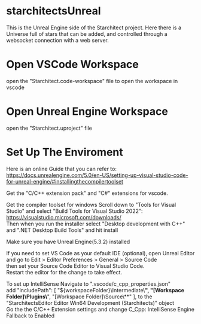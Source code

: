 # starchitectsUnreal

This is the Unreal Engine side of the Starchitect project. Here there is a Universe full of stars that can be added, and controlled through a websocket connection with a web server.  

# Open VSCode Workspace
open the "Starchitect.code-workspace" file to open the workspace in vscode  

# Open Unreal Engine Workspace
open the "Starchitect.uproject" file  

# Set Up The Enviroment

Here is an online Guide that you can refer to: 
https://docs.unrealengine.com/5.0/en-US/setting-up-visual-studio-code-for-unreal-engine/#installingthecompilertoolset  

Get the "C/C++ extension pack" and "C#" extensions for vscode.

Get the compiler toolset for windows Scroll down to "Tools for Visual Studio" and select "Build Tools for Visual Studio 2022": https://visualstudio.microsoft.com/downloads/  
Then when you run the installer select "Desktop development with C++" and ".NET Desktop Build Tools" and hit install  

Make sure you have Unreal Engine(5.3.2) installed

If you need to set VS Code as your default IDE (optional), open Unreal Editor and go to 
	Edit > Editor Preferences > General > Source Code  
	then set your Source Code Editor to Visual Studio Code.   
	Restart the editor for the change to take effect.  

To set up IntelliSense
	Navigate to ".vscode/c_cpp_properties.json"  
	add "includePath": [ "${workspaceFolder}\\Intermediate\\**", "[Workspace Folder]\\Plugins\\**", "[Workspace Folder]\\Source\\**" ], to the "StarchitectsEditor Editor Win64 Development (Starchitects)" object  
	Go the the C/C++ Extension settings and change C_Cpp: IntelliSense Engine Fallback to Enabled  
